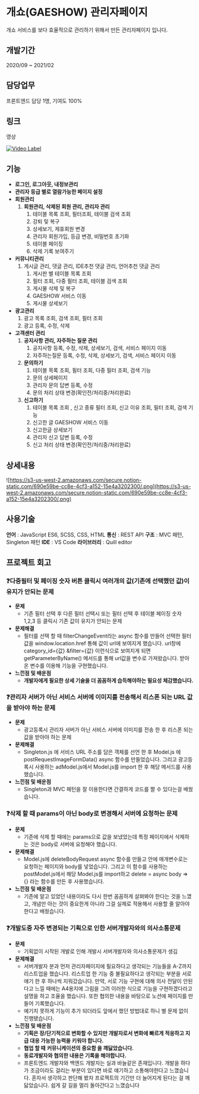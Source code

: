 # 개쇼(GAESHOW) 관리자페이지
개쇼 서비스를 보다 효율적으로 관리하기 위해서 만든 관리자페이지 입니다.


## 개발기간
2020/09 ~ 2021/02

## 담당업무
프론트엔드 담당 1명, 기여도 100%

## 링크
영상 


[![Video Label](http://img.youtube.com/vi/VWmlm0Hd1RE/0.jpg)](https://youtu.be/VWmlm0Hd1RE)

## 기능
- **로그인, 로그아웃, 내정보관리**
- **관리자 등급 별로 열람가능한 페이지 설정**
- **회원관리**
    1. **회원관리, 삭제된 회원 관리, 관리자 관리**
        1. 테이블 목록 조회, 필터조회, 테이블 검색 조회
        2. 강퇴 및 복구
        3. 상세보기, 제휴회원 변경
        4. 관리자 회원가입, 등급 변경, 비밀번호 초기화
        5. 테이블 페이징
        6. 삭제 기록 보여주기
- **커뮤니티관리**
    1. 게시글  관리, 댓글  관리, IDE추천 댓글  관리, 언어추천 댓글 관리
        1. 게시판 별 테이블 목록 조회
        2. 필터 조회, 다중 필터 조회, 테이블 검색 조회
        3. 게시물 삭제 및 복구
        4. GAESHOW 서비스 이동
        5. 게시물 상세보기
- **광고관리**
    1. 광고 목록 조회, 검색 조회, 필터 조회
    2. 광고 등록, 수정, 삭제
- **고객센터 관리**
    1. **공지사항 관리, 자주하는 질문 관리**
        1. 공지사항 등록, 수정, 삭제, 상세보기, 검색, 서비스 페이지 이동
        2. 자주하는질문 등록, 수정, 삭제, 상세보기, 검색, 서비스 페이지 이동
    2. **문의하기**
        1. 테이블 목록 조회, 필터 조회, 다중 필터 조회, 검색 기능
        2. 문의 상세페이지
        3. 관리자 문의 답변 등록, 수정
        4. 문의 처리 상태 변경(확인전/처리중/처리완료)
    3. **신고하기**
        1. 테이블 목록 조회 , 신고 종류 필터 조회, 신고 이유 조회, 필터 조회, 검색 기능
        2. 신고한 글 GAESHOW 서비스 이동
        3. 신고한글 상세보기
        4. 관리자 신고 답변 등록, 수정
        5. 신고 처리 상태 변경(확인전/처리중/처리완료)

## 상세내용
![https://s3-us-west-2.amazonaws.com/secure.notion-static.com/690e59be-cc8e-4cf3-a152-15e4a3202300/.png](https://s3-us-west-2.amazonaws.com/secure.notion-static.com/690e59be-cc8e-4cf3-a152-15e4a3202300/.png)


## 사용기술
**언어** : JavaScript ES6, SCSS, CSS, HTML
**통신** : REST API 
**구조** : MVC 패턴, Singleton 패턴
**IDE** : VS Code
**라이브러리** : Quill editor

## 프로젝트 회고
### ❓다중필터 및 페이징 숫자 버튼 클릭시 여러개의 값(기존에 선택했던 값)이 유지가 안되는 문제

- **문제**
    - 기존 필터 선택 후 다른 필터 선택시 또는 필터 선택 후 테이블 페이징 숫자 1,2,3 등 클릭시 기존 값이 유지가 안되는 문제
- **문제해결**
    - 필터를 선택 할 때 filterChangeEvent라는 async 함수를 만들어 선택한 필터 값을 window.location.href 통해 값이 url에 보여지게 했습니다.  url창에  category_id={값} &filter={값} 이런식으로 보여지게 되면  getParameterByName() 메서드를 통해 url값을 변수로 가져왔습니다.  받아온 변수를 이용해 기능을 구현했습니다.
- **느낀점 및 배운점**
    - **개발자에게 필요한 상세 기술을 더 꼼꼼하게 습득해야하는 필요성 체감했습니다.**

### ❓관리자 서버가 아닌 서비스 서버에 이미지를 전송해서 리스폰 되는 URL 값을 받아야 하는 문제

- **문제**
    - 광고등록시 관리자 서버가 아닌 서비스 서버에 이미지를 전송 한 후 리스폰 되는 값을 받아야 하는 문제
- **문제해결**
    - Singleton.js 에 서비스 URL 주소를 담은 객체를 선언 한 후 Model.js 에 postRequestImageFormData() async 함수를 만들었습니다. 그리고 광고등록시 사용하는 adModel.js에서 Model.js를 import 한 후 해당 메서드를 사용했습니다.
- **느낀점 및 배운점**
    - Singleton과 MVC 패턴을 잘 이용한다면 간결하게 코드를 짤 수 있다는걸 배웠습니다.

### ❓삭제 할 때 params이 아닌 body로 변경해서 서버에 요청하는 문제

- **문제**
    - 기존에 삭제 할 때에는 params으로 값을 보냈었는데 특정 페이지에서 삭제하는 것은 body로 서버에 요청해야 했습니다.
- **문제해결**
    - Model.js에 deleteBodyRequest async 함수를 만들고 안에 매개변수로는 요청하는 페이지와 body를 넣었습니다.  그리고 이 함수를 사용하는 postModel.js에서 해당 Model.js를 import하고 delete = async body ⇒ {} 라는 함수를 만든 후 사용했습니다.
- **느낀점 및 배운점**
    - 기존에 알고 있었던 내용이라도 다시 한번 꼼꼼하게 살펴봐야 한다는 것을 느꼈고, 개념만 아는 것이 중요한게 아니라 그걸 실제로 적용해서 사용할 줄 알아야 한다고 배웠습니다.

### ❓개발도중 자주 변경되는 기획으로 인한 서버개발자와의 의사소통문제

- **문제**
    - 기획없이 시작된 개발로 인해 개발시 서버개발자와 의사소통문제가 생김
- **문제해결**
    - 서버개발자 분과 먼저 관리자페이지에 필요하다고 생각되는 기능들을 A-Z까지 리스트업을 했습니다. 리스트업 한 기능 중 불필요하다고 생각되는 부분을 서로 얘기 한 후 하나씩 지워갔습니다. 만약, 서로 기능 구현에 대해 의사 전달이 안된다고 느낄 때에는 A4용지에 그림을 그려 이러한 식으로 기능을 구현하겠다라고 설명을 하고 조율을 했습니다. 또한 협의한 내용을 바탕으로 노션에 페이지를 만들어 기록했습니다.
    - 예기치 못하게 기능이 추가 되더라도 앞에서 했던 방법대로 하니 별 문제 없이 진행됐습니다.
- **느낀점 및 배운점**
    - **기획은 장/단기적으로 변화할 수 있지만 개발자로서 변화에 빠르게 적응하고 지급 대응 가능한 능력을 키워야 합니다.**
    - **협업 할 때** **커뮤니케이션의 중요함 을 깨닳았습니다.**
    - **동료개발자와 협의한 내용은 기록을 해야합니다.**
    - 프론트엔드 개발자와 백엔드 개발자는 실과 바늘같은 존재입니다. 개발을 하다가 조금이라도 걸리는 부분이 있다면 바로 얘기하고 소통해야한다고 느꼈습니다. 혼자서 생각하고 판단해 봤자 프로젝트의 기간만 더 늘어지게 된다는 걸 깨닳았습니다. 쉽게 갈 길을 멀리 돌아간다고 느꼈습니다
